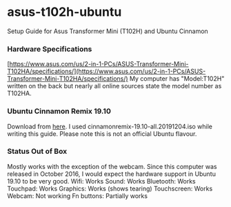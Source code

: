 # asus-t102h-ubuntu
Setup Guide for Asus Transformer Mini (T102H) and Ubuntu Cinnamon

### Hardware Specifications
[https://www.asus.com/us/2-in-1-PCs/ASUS-Transformer-Mini-T102HA/specifications/](https://www.asus.com/us/2-in-1-PCs/ASUS-Transformer-Mini-T102HA/specifications/) My computer has "Model:T102H" written on the back but nearly all online sources state the model number as T102HA.

### Ubuntu Cinnamon Remix 19.10
Download from [here](https://sourceforge.net/projects/ubuntu-cinnamon-remix/). I used cinnamonremix-19.10-all.20191204.iso
while writing this guide. Please note this is not an official Ubuntu flavour.

### Status Out of Box
Mostly works with the exception of the webcam. Since this computer was released in October 2016, I would expect the hardware 
support in Ubuntu 19.10 to be very good.
Wifi: Works
Sound: Works
Bluetooth: Works
Touchpad: Works
Graphics: Works (shows tearing)
Touchscreen: Works        
Webcam: Not working
Fn buttons: Partially works








